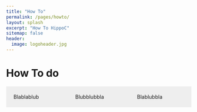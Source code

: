 ```yaml
---
title: "How To"
permalink: /pages/howto/
layout: splash
excerpt: "How To HippoC"
sitemap: false
header:
  image: logoheader.jpg
---
```

<style>
.box{
  float: left;
  width: 33.3333%;
  padding: 20px;
  background: #eee;
  box-sizing: border-box;
}
</style>

<h1>How To do</h1>

<div class="box">Blablablub</div>
<div class="box">Blubblubbla</div>
<div class="box">Blablubbla</div>
